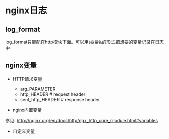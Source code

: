 # nginx日志

## log_format

log_format只能配在http模块下面。可以用`$变量名`的形式把想要的变量记录在日志中

## nginx变量

- HTTP请求变量
  - arg_PARAMETER
  - http_HEADER        # request header
  - sent_http_HEADER   # response header

- nginx内置变量

参见: http://nginx.org/en/docs/http/ngx_http_core_module.html#variables

- 自定义变量